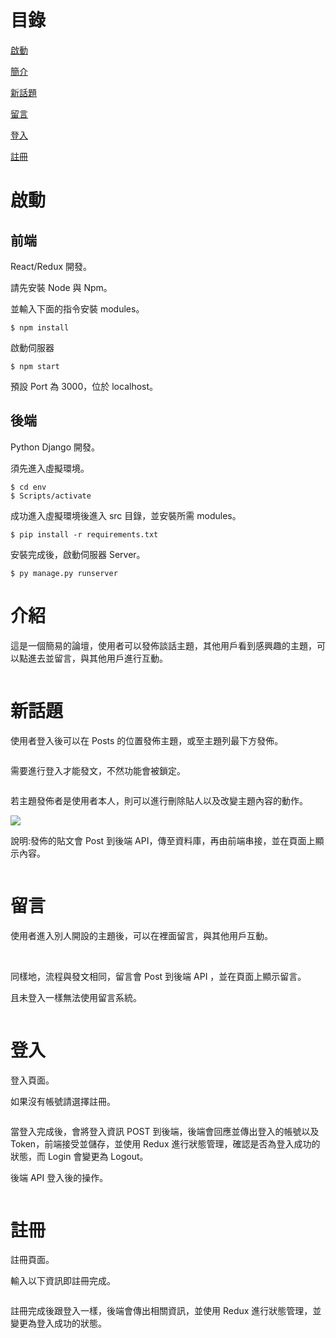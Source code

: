 # 目錄

[啟動](#啟動)

[簡介](#簡介)

[新話題](#新話題)

[留言](#留言)

[登入](#登入)

[註冊](#註冊)

# 啟動

## 前端

React/Redux 開發。

請先安裝 Node 與 Npm。

並輸入下面的指令安裝 modules。

```
$ npm install
```

啟動伺服器

```
$ npm start
```

預設 Port 為 3000，位於 localhost。

## 後端

Python Django 開發。

須先進入虛擬環境。

```
$ cd env
$ Scripts/activate
```

成功進入虛擬環境後進入 src 目錄，並安裝所需 modules。

```
$ pip install -r requirements.txt
```

安裝完成後，啟動伺服器 Server。

```
$ py manage.py runserver
```

# 介紹

這是一個簡易的論壇，使用者可以發佈談話主題，其他用戶看到感興趣的主題，可以點進去並留言，與其他用戶進行互動。

<img src='https://raw.githubusercontent.com/tsen1220/DjangoReact-MessageBoard/master/intro/Home.jpg' alt=''>

# 新話題

使用者登入後可以在 Posts 的位置發佈主題，或至主題列最下方發佈。

<img src='https://raw.githubusercontent.com/tsen1220/DjangoReact-MessageBoard/master/intro/Posts%202.jpg' alt=''>

需要進行登入才能發文，不然功能會被鎖定。

<img src='https://raw.githubusercontent.com/tsen1220/DjangoReact-MessageBoard/master/intro/beforeLogin.jpg' alt=''>

若主題發佈者是使用者本人，則可以進行刪除貼人以及改變主題內容的動作。

<img src='https://raw.githubusercontent.com/tsen1220/DjangoReact-MessageBoard/master/intro/revisedelete.jpg'>

說明:發佈的貼文會 Post 到後端 API，傳至資料庫，再由前端串接，並在頁面上顯示內容。

<img src='https://raw.githubusercontent.com/tsen1220/DjangoReact-MessageBoard/master/intro/ArticleAPI.jpg' alt=''>

# 留言

使用者進入別人開設的主題後，可以在裡面留言，與其他用戶互動。

<img src='https://raw.githubusercontent.com/tsen1220/DjangoReact-MessageBoard/master/intro/Reply.jpg' alt=''>

<img src='https://raw.githubusercontent.com/tsen1220/DjangoReact-MessageBoard/master/intro/Reply2.jpg' alt=''>

同樣地，流程與發文相同，留言會 Post 到後端 API ，並在頁面上顯示留言。

且未登入一樣無法使用留言系統。

<img  src='https://raw.githubusercontent.com/tsen1220/DjangoReact-MessageBoard/master/intro/beforelogincomment.jpg' alt=''>

# 登入

登入頁面。

如果沒有帳號請選擇註冊。

<img src='https://raw.githubusercontent.com/tsen1220/DjangoReact-MessageBoard/master/intro/Login.jpg' alt=''>

當登入完成後，會將登入資訊 POST 到後端，後端會回應並傳出登入的帳號以及 Token，前端接受並儲存，並使用 Redux 進行狀態管理，確認是否為登入成功的狀態，而 Login 會變更為 Logout。

後端 API 登入後的操作。

<img src='https://raw.githubusercontent.com/tsen1220/DjangoReact-MessageBoard/master/intro/loginAPI.jpg' alt=''>

# 註冊

註冊頁面。

輸入以下資訊即註冊完成。

<img src='https://raw.githubusercontent.com/tsen1220/DjangoReact-MessageBoard/master/intro/Signup.jpg' alt=''>

註冊完成後跟登入一樣，後端會傳出相關資訊，並使用 Redux 進行狀態管理，並變更為登入成功的狀態。
